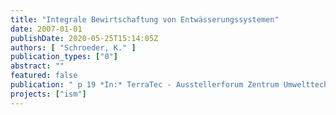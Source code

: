 ```yaml
---
title: "Integrale Bewirtschaftung von Entwässerungssystemen"
date: 2007-01-01
publishDate: 2020-05-25T15:14:05Z
authors: [ "Schroeder, K." ]
publication_types: ["0"]
abstract: ""
featured: false
publication: " p 19 *In:* TerraTec - Ausstellerforum Zentrum Umwelttechnik. Leipzig. 5. - 8.3.2007"
projects: ["ism"]
---
```


